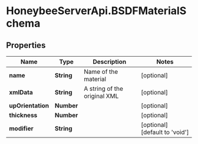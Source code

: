 # HoneybeeServerApi.BSDFMaterialSchema

## Properties
Name | Type | Description | Notes
------------ | ------------- | ------------- | -------------
**name** | **String** | Name of the material | [optional] 
**xmlData** | **String** | A string of the original XML | [optional] 
**upOrientation** | **Number** |  | [optional] 
**thickness** | **Number** |  | [optional] 
**modifier** | **String** |  | [optional] [default to &#39;void&#39;]



